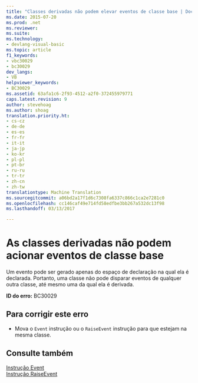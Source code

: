 ```yaml
---
title: "Classes derivadas não podem elevar eventos de classe base | Documentos do Microsoft"
ms.date: 2015-07-20
ms.prod: .net
ms.reviewer: 
ms.suite: 
ms.technology:
- devlang-visual-basic
ms.topic: article
f1_keywords:
- vbc30029
- bc30029
dev_langs:
- VB
helpviewer_keywords:
- BC30029
ms.assetid: 63afa1c6-2f93-4512-a2f0-372455979771
caps.latest.revision: 9
author: stevehoag
ms.author: shoag
translation.priority.ht:
- cs-cz
- de-de
- es-es
- fr-fr
- it-it
- ja-jp
- ko-kr
- pl-pl
- pt-br
- ru-ru
- tr-tr
- zh-cn
- zh-tw
translationtype: Machine Translation
ms.sourcegitcommit: a06bd2a17f1d6c7308fa6337c866c1ca2e7281c0
ms.openlocfilehash: cc146caf49e714fd58edfbe3bb267a532dc13f98
ms.lasthandoff: 03/13/2017

---
```

# <a name="derived-classes-cannot-raise-base-class-events"></a>As classes derivadas não podem acionar eventos de classe base
Um evento pode ser gerado apenas do espaço de declaração na qual ela é declarada. Portanto, uma classe não pode disparar eventos de qualquer outra classe, até mesmo uma da qual ela é derivada.  
  
 **ID do erro:** BC30029  
  
## <a name="to-correct-this-error"></a>Para corrigir este erro  
  
-   Mova o `Event` instrução ou o `RaiseEvent` instrução para que estejam na mesma classe.  
  
## <a name="see-also"></a>Consulte também  
 [Instrução Event](../../../visual-basic/language-reference/statements/event-statement.md)   
 [Instrução RaiseEvent](../../../visual-basic/language-reference/statements/raiseevent-statement.md)
